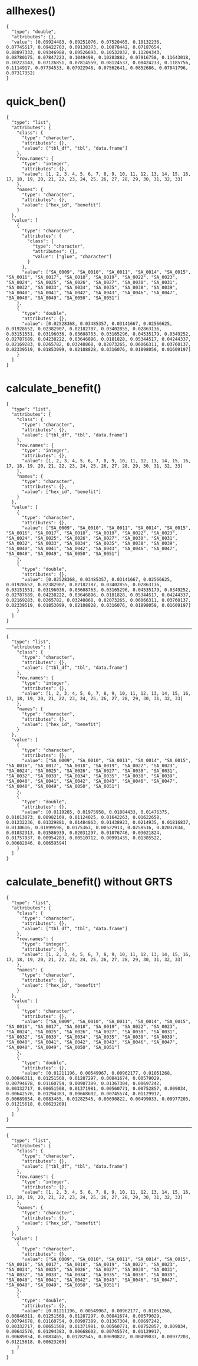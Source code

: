 # allhexes()

    {
      "type": "double",
      "attributes": {},
      "value": [0.09924483, 0.09251076, 0.07520465, 0.10132236, 0.07745517, 0.09422703, 0.09138373, 0.10878442, 0.07187654, 0.08897333, 0.09346988, 0.09526693, 0.10532032, 0.11204343, 0.08780175, 0.07847223, 0.1049498, 0.10283882, 0.07916758, 0.11643018, 0.10223143, 0.07126851, 0.07814559, 0.08124537, 0.08424233, 0.1185756, 0.1114917, 0.07734533, 0.07922946, 0.07562641, 0.0852686, 0.07841796, 0.07317352]
    }

# quick_ben()

    {
      "type": "list",
      "attributes": {
        "class": {
          "type": "character",
          "attributes": {},
          "value": ["tbl_df", "tbl", "data.frame"]
        },
        "row.names": {
          "type": "integer",
          "attributes": {},
          "value": [1, 2, 3, 4, 5, 6, 7, 8, 9, 10, 11, 12, 13, 14, 15, 16, 17, 18, 19, 20, 21, 22, 23, 24, 25, 26, 27, 28, 29, 30, 31, 32, 33]
        },
        "names": {
          "type": "character",
          "attributes": {},
          "value": ["hex_id", "benefit"]
        }
      },
      "value": [
        {
          "type": "character",
          "attributes": {
            "class": {
              "type": "character",
              "attributes": {},
              "value": ["glue", "character"]
            }
          },
          "value": ["SA_0009", "SA_0010", "SA_0011", "SA_0014", "SA_0015", "SA_0016", "SA_0017", "SA_0018", "SA_0019", "SA_0022", "SA_0023", "SA_0024", "SA_0025", "SA_0026", "SA_0027", "SA_0030", "SA_0031", "SA_0032", "SA_0033", "SA_0034", "SA_0035", "SA_0038", "SA_0039", "SA_0040", "SA_0041", "SA_0042", "SA_0043", "SA_0046", "SA_0047", "SA_0048", "SA_0049", "SA_0050", "SA_0051"]
        },
        {
          "type": "double",
          "attributes": {},
          "value": [0.02528368, 0.03485357, 0.03141667, 0.02566625, 0.01928652, 0.02382907, 0.02182787, 0.03402855, 0.02863136, 0.03151551, 0.03196036, 0.03608763, 0.03165296, 0.04535179, 0.0349252, 0.02787689, 0.04238222, 0.03646896, 0.0181828, 0.05344517, 0.04244337, 0.02169283, 0.0265782, 0.03240868, 0.02073265, 0.06066311, 0.03760137, 0.02339519, 0.01853099, 0.02108828, 0.0316076, 0.01898059, 0.01609197]
        }
      ]
    }

# calculate_benefit()

    {
      "type": "list",
      "attributes": {
        "class": {
          "type": "character",
          "attributes": {},
          "value": ["tbl_df", "tbl", "data.frame"]
        },
        "row.names": {
          "type": "integer",
          "attributes": {},
          "value": [1, 2, 3, 4, 5, 6, 7, 8, 9, 10, 11, 12, 13, 14, 15, 16, 17, 18, 19, 20, 21, 22, 23, 24, 25, 26, 27, 28, 29, 30, 31, 32, 33]
        },
        "names": {
          "type": "character",
          "attributes": {},
          "value": ["hex_id", "benefit"]
        }
      },
      "value": [
        {
          "type": "character",
          "attributes": {},
          "value": ["SA_0009", "SA_0010", "SA_0011", "SA_0014", "SA_0015", "SA_0016", "SA_0017", "SA_0018", "SA_0019", "SA_0022", "SA_0023", "SA_0024", "SA_0025", "SA_0026", "SA_0027", "SA_0030", "SA_0031", "SA_0032", "SA_0033", "SA_0034", "SA_0035", "SA_0038", "SA_0039", "SA_0040", "SA_0041", "SA_0042", "SA_0043", "SA_0046", "SA_0047", "SA_0048", "SA_0049", "SA_0050", "SA_0051"]
        },
        {
          "type": "double",
          "attributes": {},
          "value": [0.02528368, 0.03485357, 0.03141667, 0.02566625, 0.01928652, 0.02382907, 0.02182787, 0.03402855, 0.02863136, 0.03151551, 0.03196036, 0.03608763, 0.03165296, 0.04535179, 0.0349252, 0.02787689, 0.04238222, 0.03646896, 0.0181828, 0.05344517, 0.04244337, 0.02169283, 0.0265782, 0.03240868, 0.02073265, 0.06066311, 0.03760137, 0.02339519, 0.01853099, 0.02108828, 0.0316076, 0.01898059, 0.01609197]
        }
      ]
    }

---

    {
      "type": "list",
      "attributes": {
        "class": {
          "type": "character",
          "attributes": {},
          "value": ["tbl_df", "tbl", "data.frame"]
        },
        "row.names": {
          "type": "integer",
          "attributes": {},
          "value": [1, 2, 3, 4, 5, 6, 7, 8, 9, 10, 11, 12, 13, 14, 15, 16, 17, 18, 19, 20, 21, 22, 23, 24, 25, 26, 27, 28, 29, 30, 31, 32, 33]
        },
        "names": {
          "type": "character",
          "attributes": {},
          "value": ["hex_id", "benefit"]
        }
      },
      "value": [
        {
          "type": "character",
          "attributes": {},
          "value": ["SA_0009", "SA_0010", "SA_0011", "SA_0014", "SA_0015", "SA_0016", "SA_0017", "SA_0018", "SA_0019", "SA_0022", "SA_0023", "SA_0024", "SA_0025", "SA_0026", "SA_0027", "SA_0030", "SA_0031", "SA_0032", "SA_0033", "SA_0034", "SA_0035", "SA_0038", "SA_0039", "SA_0040", "SA_0041", "SA_0042", "SA_0043", "SA_0046", "SA_0047", "SA_0048", "SA_0049", "SA_0050", "SA_0051"]
        },
        {
          "type": "double",
          "attributes": {},
          "value": [0.0119285, 0.01975958, 0.01884433, 0.01476375, 0.01013073, 0.00982169, 0.01124025, 0.01642263, 0.01622658, 0.01232236, 0.01329881, 0.01484863, 0.01438923, 0.0214935, 0.01816837, 0.0130616, 0.01899598, 0.0175363, 0.00522913, 0.0258516, 0.02037034, 0.01032313, 0.01586939, 0.02031297, 0.01076746, 0.03621824, 0.01757937, 0.00954283, 0.00510712, 0.00991435, 0.01385522, 0.00682846, 0.00659594]
        }
      ]
    }

# calculate_benefit() without GRTS

    {
      "type": "list",
      "attributes": {
        "class": {
          "type": "character",
          "attributes": {},
          "value": ["tbl_df", "tbl", "data.frame"]
        },
        "row.names": {
          "type": "integer",
          "attributes": {},
          "value": [1, 2, 3, 4, 5, 6, 7, 8, 9, 10, 11, 12, 13, 14, 15, 16, 17, 18, 19, 20, 21, 22, 23, 24, 25, 26, 27, 28, 29, 30, 31, 32, 33]
        },
        "names": {
          "type": "character",
          "attributes": {},
          "value": ["hex_id", "benefit"]
        }
      },
      "value": [
        {
          "type": "character",
          "attributes": {},
          "value": ["SA_0009", "SA_0010", "SA_0011", "SA_0014", "SA_0015", "SA_0016", "SA_0017", "SA_0018", "SA_0019", "SA_0022", "SA_0023", "SA_0024", "SA_0025", "SA_0026", "SA_0027", "SA_0030", "SA_0031", "SA_0032", "SA_0033", "SA_0034", "SA_0035", "SA_0038", "SA_0039", "SA_0040", "SA_0041", "SA_0042", "SA_0043", "SA_0046", "SA_0047", "SA_0048", "SA_0049", "SA_0050", "SA_0051"]
        },
        {
          "type": "double",
          "attributes": {},
          "value": [0.01211196, 0.00549967, 0.00962177, 0.01051268, 0.00846311, 0.01251568, 0.01287297, 0.00841674, 0.00579029, 0.00794678, 0.01160754, 0.00907389, 0.01367304, 0.00697242, 0.00332717, 0.00651508, 0.01371981, 0.00560771, 0.00752857, 0.009034, 0.00642576, 0.01294383, 0.00668602, 0.00745574, 0.01129917, 0.00689854, 0.0083465, 0.01282545, 0.00690822, 0.00499033, 0.00977203, 0.01215618, 0.00623269]
        }
      ]
    }

---

    {
      "type": "list",
      "attributes": {
        "class": {
          "type": "character",
          "attributes": {},
          "value": ["tbl_df", "tbl", "data.frame"]
        },
        "row.names": {
          "type": "integer",
          "attributes": {},
          "value": [1, 2, 3, 4, 5, 6, 7, 8, 9, 10, 11, 12, 13, 14, 15, 16, 17, 18, 19, 20, 21, 22, 23, 24, 25, 26, 27, 28, 29, 30, 31, 32, 33]
        },
        "names": {
          "type": "character",
          "attributes": {},
          "value": ["hex_id", "benefit"]
        }
      },
      "value": [
        {
          "type": "character",
          "attributes": {},
          "value": ["SA_0009", "SA_0010", "SA_0011", "SA_0014", "SA_0015", "SA_0016", "SA_0017", "SA_0018", "SA_0019", "SA_0022", "SA_0023", "SA_0024", "SA_0025", "SA_0026", "SA_0027", "SA_0030", "SA_0031", "SA_0032", "SA_0033", "SA_0034", "SA_0035", "SA_0038", "SA_0039", "SA_0040", "SA_0041", "SA_0042", "SA_0043", "SA_0046", "SA_0047", "SA_0048", "SA_0049", "SA_0050", "SA_0051"]
        },
        {
          "type": "double",
          "attributes": {},
          "value": [0.01211196, 0.00549967, 0.00962177, 0.01051268, 0.00846311, 0.01251568, 0.01287297, 0.00841674, 0.00579029, 0.00794678, 0.01160754, 0.00907389, 0.01367304, 0.00697242, 0.00332717, 0.00651508, 0.01371981, 0.00560771, 0.00752857, 0.009034, 0.00642576, 0.01294383, 0.00668602, 0.00745574, 0.01129917, 0.00689854, 0.0083465, 0.01282545, 0.00690822, 0.00499033, 0.00977203, 0.01215618, 0.00623269]
        }
      ]
    }

